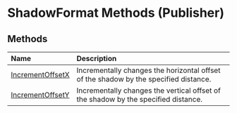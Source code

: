 
# ShadowFormat Methods (Publisher)

## Methods



|**Name**|**Description**|
|:-----|:-----|
| [IncrementOffsetX](05c25f0f-beac-2b25-630b-57d4a3bdb0c9.md)|Incrementally changes the horizontal offset of the shadow by the specified distance.|
| [IncrementOffsetY](fca7a688-adf8-d8cd-8e14-9d1988c8d9f2.md)|Incrementally changes the vertical offset of the shadow by the specified distance.|
